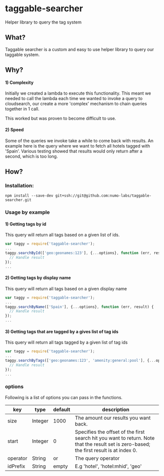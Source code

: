 # taggable-searcher
Helper library to query the tag system

## What?
Taggable searcher is a custom and easy to use helper library to query our taggable system.

## Why?
#### 1) Complexity
Initially we  created a lambda to execute this functionality. This meant we needed to call the lambda each time we wanted to invoke a query to cloudsearch, our create a more 'complex' mechanism to chain queries together in 1 call.

This worked but was proven to become difficult to use.

#### 2) Speed
Some of the queries we invoke take a while to come back with results. An example here is  the query where we want to fetch all hotels tagged with 'Spain'. Various testing showed that results would only return after a second, which is too long.

## How?
### Installation:

`npm install --save-dev git+ssh://git@github.com:numo-labs/taggable-searcher.git`

### Usage by example
#### 1) Getting tags by id
This query will return all tags based on a given list of ids.

```js
var taggy = require('taggable-searcher');
...
taggy.searchById(['geo:geonames:123'], {...options}, function (err, result) {
  // Handle result
});
...
```

#### 2) Getting tags by display name
This query will return all tags based on a given display name

```js
var taggy = require('taggable-searcher');
...
taggy.searchByName(['Spain'], {...options}, function (err, result) {
  // Handle result
});
...
```

#### 3) Getting tags that are tagged by a gives list of tag ids
This query will return all tags tagged by a given list of tag ids

```js
var taggy = require('taggable-searcher');
...
taggy.searchByTags(['geo:geonames:123', 'amenity:general:pool'], {...options}, function (err, result) {
  // Handle result
});
...
```

### options
Following is a list of options you can pass in the functions.

| key | type | default | description |
| --- | ---- | ------- | ----------- |
| size | Integer | 1000 | The amount our results you want back. |
| start | Integer | 0 | Specifies the offset of the first search hit you want to return. Note that the result set is zero-based; the first result is at index 0. |
| operator | String | or | The query operator |
| idPrefix | String | empty | E.g 'hotel', 'hotel:mhid', 'geo' |

